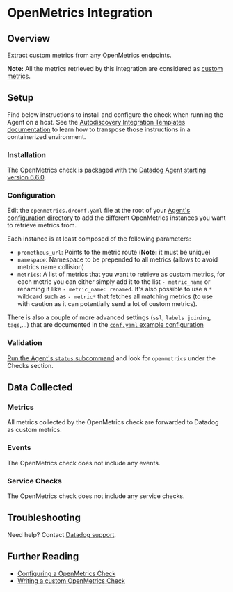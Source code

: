# OpenMetrics Integration

## Overview

Extract custom metrics from any OpenMetrics endpoints.

**Note:** All the metrics retrieved by this integration are considered as [custom metrics][1].

## Setup

Find below instructions to install and configure the check when running the Agent on a host. See the [Autodiscovery Integration Templates documentation](https://docs.datadoghq.com/agent/autodiscovery/integrations/) to learn how to transpose those instructions in a containerized environment.

### Installation

The OpenMetrics check is packaged with the [Datadog Agent starting version 6.6.0][2].

### Configuration

Edit the `openmetrics.d/conf.yaml` file at the root of your [Agent's configuration directory][3] to add the different OpenMetrics instances you want to retrieve metrics from.

Each instance is at least composed of the following parameters:

* `prometheus_url`: Points to the metric route (**Note:** it must be unique)
* `namespace`: Namespace to be prepended to all metrics (allows to avoid metrics name collision)
* `metrics`: A list of metrics that you want to retrieve as custom metrics, for each metric you can either simply add it to the list `- metric_name` or renaming it like `- metric_name: renamed`. It's also possible to use a `*` wildcard such as `- metric*` that fetches all matching metrics (to use with caution as it can potentially send a lot of custom metrics).

There is also a couple of more advanced settings (`ssl`, `labels joining`, `tags`,...) that are documented in the [`conf.yaml` example configuration][4]

### Validation

[Run the Agent's `status` subcommand][5] and look for `openmetrics` under the Checks section.

## Data Collected
### Metrics

All metrics collected by the OpenMetrics check are forwarded to Datadog as custom metrics.

### Events

The OpenMetrics check does not include any events.

### Service Checks

The OpenMetrics check does not include any service checks.

## Troubleshooting

Need help? Contact [Datadog support][6].

## Further Reading

* [Configuring a OpenMetrics Check][7]
* [Writing a custom OpenMetrics Check][8]

[1]: https://docs.datadoghq.com/developers/metrics/custom_metrics
[2]: https://app.datadoghq.com/account/settings#agent
[3]: https://docs.datadoghq.com/agent/guide/agent-configuration-files/?tab=agentv6#agent-configuration-directory
[4]: https://docs.datadoghq.com/agent/openmetrics
[5]: https://docs.datadoghq.com/agent/guide/agent-commands/?tab=agentv6#agent-status-and-information
[6]: https://docs.datadoghq.com/help
[7]: https://docs.datadoghq.com/agent/openmetrics
[8]: https://docs.datadoghq.com/developers/openmetrics
